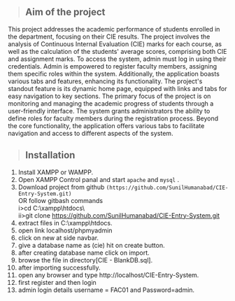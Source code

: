 > ## Aim of the project
This project addresses the academic performance of students enrolled in the department, focusing on their CIE results. The project involves the analysis of Continuous Internal Evaluation (CIE) marks for each course, as well as the calculation of the students' average scores, comprising both CIE and assignment marks. To access the system, admin must log in using their credentials. Admin is empowered to register faculty members, assigning them specific roles within the system. Additionally, the application boasts various tabs and features, enhancing its functionality. The project's standout feature is its dynamic home page, equipped with links and tabs for easy navigation to key sections. The primary focus of the project is on monitoring and managing the academic progress of students through a user-friendly interface. The system grants administrators the ability to define roles for faculty members during the registration process. Beyond the core functionality, the application offers various tabs to facilitate navigation and access to different aspects of the system.
> ## Installation

1. Install XAMPP or WAMPP.
2. Open XAMPP Control panal and start ``apache`` and ``mysql`` .
3. Download project from github ```(https://github.com/SunilHumanabad/CIE-Entry-System.git)```  
    OR follow gitbash commands    
    i>cd C:\\xampp\htdocs\    
    ii>git clone https://github.com/SunilHumanabad/CIE-Entry-System.git    
4. extract files in C:\\xampp\htdocs\.
5. open link localhost/phpmyadmin
6. click on new at side navbar.
7. give a database name as (cie) hit on create button.
8. after creating database name click on import.
9. browse the file in directory[CIE - BlankDB.sql].
10. after importing successfully.
11. open any browser and type http://localhost/CIE-Entry-System.
12. first register and then login
13. admin login details username = FAC01 and Password=admin.
